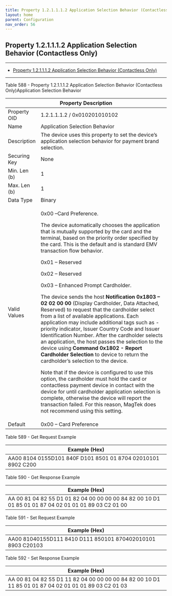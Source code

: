 ```yaml
---
title: Property 1.2.1.1.1.2 Application Selection Behavior (Contactless Only)
layout: home
parent: Configuration
nav_order: 56
---
```


## Property 1.2.1.1.1.2 Application Selection Behavior (Contactless Only)

---

- [Property 1.2.1.1.1.2 Application Selection Behavior (Contactless Only)](#property-121112-application-selection-behavior-contactless-only)

---


Table 588 - Property 1.2.1.1.1.2 Application Selection Behavior
(Contactless Only)Application Selection Behavior

<table>
<colgroup>
<col style="width: 14%" />
<col style="width: 85%" />
</colgroup>
<thead>
<tr>
<th colspan="2">Property Description</th>
</tr>
</thead>
<tbody>
<tr>
<td>Property OID</td>
<td>1.2.1.1.1.2 / 0x010201010102</td>
</tr>
<tr>
<td>Name</td>
<td>Application Selection Behavior</td>
</tr>
<tr>
<td>Description</td>
<td>The device uses this property to set the device’s application
selection behavior for payment brand selection.</td>
</tr>
<tr>
<td>Securing Key</td>
<td>None</td>
</tr>
<tr>
<td>Min. Len (b)</td>
<td>1</td>
</tr>
<tr>
<td>Max. Len (b)</td>
<td>1</td>
</tr>
<tr>
<td>Data Type</td>
<td>Binary</td>
</tr>
<tr>
<td>Valid Values</td>
<td><p>0x00 –Card Preference.</p>
<p>The device automatically chooses the application that is mutually
supported by the card and the terminal, based on the priority order
specified by the card. This is the default and is standard EMV
transaction flow behavior.</p>
<p>0x01 – Reserved</p>
<p>0x02 – Reserved</p>
<p>0x03 – Enhanced Prompt Cardholder.</p>
<p>The device sends the host <strong>Notification 0x1803 – 02 02 00
00</strong> (Display Cardholder, Data Attached, Reserved) to request
that the cardholder select from a list of available applications. Each
application may include additional tags such as - priority indicator,
Issuer Country Code and Issuer Identification Number. After the
cardholder selects an application, the host passes the selection to the
device using <strong>Command 0x1802 - Report Cardholder
Selection</strong> to device to return the cardholder’s selection to the
device.</p>
<p>Note that if the device is configured to use this option, the
cardholder must hold the card or contactless payment device in contact
with the device for until cardholder application selection is complete,
otherwise the device will report the transaction failed. For this
reason, MagTek does not recommend using this setting.</p></td>
</tr>
<tr>
<td>Default</td>
<td>0x00 – Card Preference</td>
</tr>
</tbody>
</table>

Table 589 - Get Request Example

| Example (Hex)                                                |
|--------------------------------------------------------------|
| AA00 8104 0155D101 840F D101 8501 01 8704 02010101 8902 C200 |

Table 590 - Get Response Example

| Example (Hex) |
|----|
| AA 00 81 04 82 55 D1 01 82 04 00 00 00 00 84 82 00 10 D1 01 85 01 01 87 04 02 01 01 01 89 03 C2 01 00 |

Table 591 - Set Request Example

| Example (Hex)                                               |
|-------------------------------------------------------------|
| AA00 81040155D111 8410 D111 850101 870402010101 8903 C20103 |

Table 592 - Set Response Example

| Example (Hex) |
|----|
| AA 00 81 04 82 55 D1 11 82 04 00 00 00 00 84 82 00 10 D1 11 85 01 01 87 04 02 01 01 01 89 03 C2 01 03 |

##